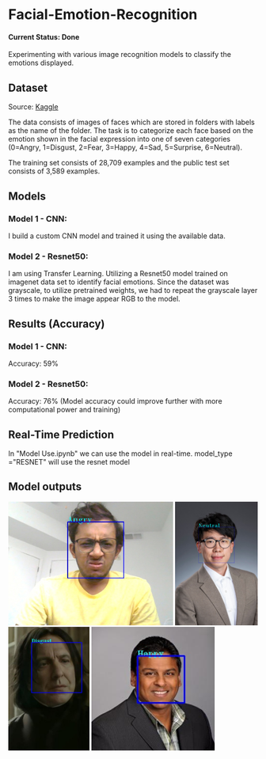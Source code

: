 # Facial-Emotion-Recognition
#### **Current Status: Done**

Experimenting with various image recognition models to classify the emotions displayed.


## Dataset
Source: [Kaggle](https://www.kaggle.com/datasets/msambare/fer2013)

The data consists of images of faces which are stored in folders with labels as the name of the folder. 
The task is to categorize each face based on the emotion shown in the facial expression into one of seven categories (0=Angry, 1=Disgust, 2=Fear, 3=Happy, 4=Sad, 5=Surprise, 6=Neutral).


The training set consists of 28,709 examples and the public test set consists of 3,589 examples.

## Models
### Model 1 - CNN:
I build a custom CNN model and trained it using the available data.

### Model 2 - Resnet50:
I am using Transfer Learning. Utilizing a Resnet50 model trained on imagenet data set to identify facial emotions.
Since the dataset was grayscale, to utilize pretrained weights, we had to repeat the grayscale layer 3 times to make the image appear RGB to the model.


## Results (Accuracy)
### Model 1 - CNN:
Accuracy: 59%

### Model 2 - Resnet50:
Accuracy: 76% (Model accuracy could improve further with more computational power and training)

## Real-Time Prediction
In "Model Use.ipynb" we can use the model in real-time.
model_type ="RESNET" will use the resnet model

## Model outputs

<img src="https://github.com/Prathyush-k/Facial-Emotion-Recognition/blob/main/Outputs/Angry.jpg" height="250" />    <img src="https://github.com/Prathyush-k/Facial-Emotion-Recognition/blob/main/Outputs/Neutral.jpg" height="250" />    <img src="https://github.com/Prathyush-k/Facial-Emotion-Recognition/blob/main/Outputs/Disgust.jpg" height="250" />    <img src="https://github.com/Prathyush-k/Facial-Emotion-Recognition/blob/main/Outputs/Happy.jpg" height="250" />

